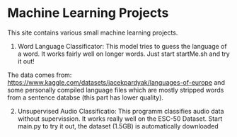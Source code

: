 # Machine Learning Projects
This site contains various small machine learning projects.

1. Word Language Classificator: This model tries to guess the language of a word. It works fairly well on longer words. Just start startMe.sh and try it out!

The data comes from: https://www.kaggle.com/datasets/jacekpardyak/languages-of-europe and some personally compiled language files which are mostly stripped words from a sentence databse (this part has lower quality).

2. Unsupervised Audio Classificatio: This programm classifies audio data without supervission. It works really well on the ESC-50 Dataset.  Start main.py to try it out, the dataset (1.5GB) is automatically downloaded
